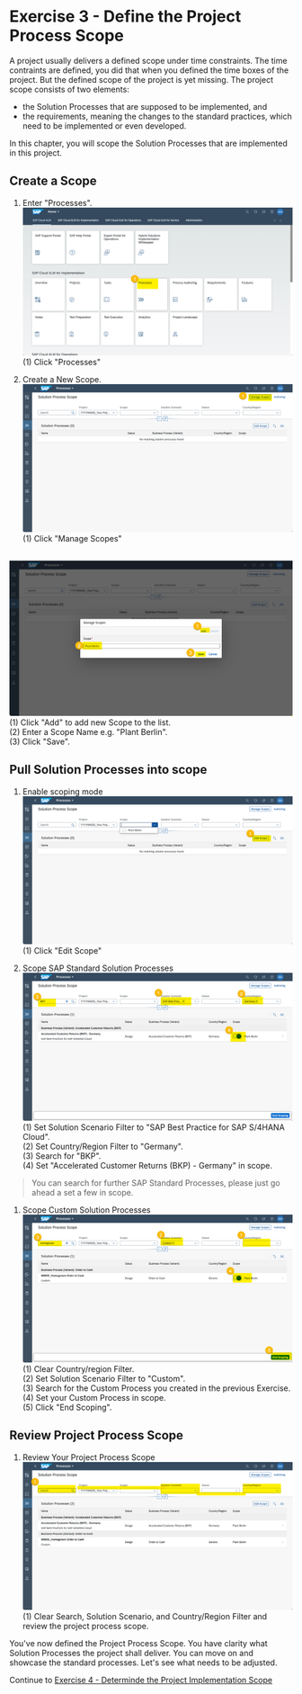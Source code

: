 # Exercise 3 - Define the Project Process Scope

A project usually delivers a defined scope under time constraints. The time contraints are defined, you did that when you defined the time boxes of the project. But the defined scope of the project is yet missing. The project scope consists of two elements:
* the Solution Processes that are supposed to be implemented, and
* the requirements, meaning the changes to the standard practices, which need to be implemented or even developed.

In this chapter, you will scope the Solution Processes that are implemented in this project.

## Create a Scope

1. Enter "Processes".
<br> ![](2021-11-11-19-59-18.png)
<br> (1) Click "Processes"

2.	Create a New Scope.
<br> ![](2021-11-11-20-05-21.png)
<br> (1) Click "Manage Scopes"

<br> ![](2021-11-11-20-06-48.png)
<br> (1) Click "Add" to add new Scope to the list.
<br> (2) Enter a Scope Name e.g. "Plant Berlin".
<br> (3) Click "Save".

## Pull Solution Processes into scope

1. Enable scoping mode
<br> ![](2021-11-11-20-13-57.png)
<br> (1) Click "Edit Scope"

2. Scope SAP Standard Solution Processes
<br> ![](2021-11-11-20-18-33.png)
<br> (1) Set Solution Scenario Filter to "SAP Best Practice for SAP S/4HANA Cloud".
<br> (2) Set Country/Region  Filter to "Germany".
<br> (3) Search for "BKP".
<br> (4) Set "Accelerated Customer Returns (BKP) - Germany" in scope.

> You can search for further SAP Standard Processes, please just go ahead a set a few in scope.

1. Scope Custom Solution Processes
<br> ![](2021-11-11-20-21-15.png)
<br> (1) Clear Country/region Filter.
<br> (2) Set Solution Scenario Filter to "Custom".
<br> (3) Search for the Custom Process you created in the previous Exercise.
<br> (4) Set your Custom Process in scope.
<br> (5) Click "End Scoping".

## Review Project Process Scope

1. Review Your Project Process Scope
<br> ![](2021-11-11-20-24-04.png)
<br> (1) Clear Search, Solution Scenario, and Country/Region Filter and review the project process scope.

You've now defined the Project Process Scope. You have clarity what Solution Processes the project shall deliver. You can move on and showcase the standard processes. Let's see what needs to be adjusted.

Continue to [Exercise 4 - Determinde the Project Implementation Scope](../ex4/README.md)
